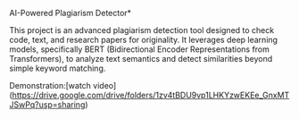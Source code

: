 AI-Powered Plagiarism Detector*  

This project is an advanced plagiarism detection tool designed to check code, text, and research papers for originality. It leverages deep learning models, specifically BERT (Bidirectional Encoder Representations from Transformers), to analyze text semantics and detect similarities beyond simple keyword matching. 

Demonstration:[watch video] (https://drive.google.com/drive/folders/1zv4tBDU9vp1LHKYzwEKEe_GnxMTJSwPq?usp=sharing)
